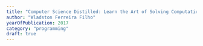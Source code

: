 ```yaml
---
title: "Computer Science Distilled: Learn the Art of Solving Computational Problems"
author: "Wladston Ferreira Filho"
yearOfPublication: 2017
category: "programming"
draft: true
---
```

